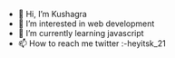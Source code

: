 - 👋 Hi, I’m Kushagra
- 👀 I’m interested in web development 
- 🌱 I’m currently learning javascript
- 📫 How to reach me twitter :-heyitsk_21

<!---
heyitsk/heyitsk is a ✨ special ✨ repository because its `README.md` (this file) appears on your GitHub profile.
You can click the Preview link to take a look at your changes.
--->

